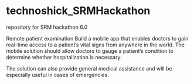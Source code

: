 # technoshick_SRMHackathon
repository for SRM hackathon 6.0

Remote patient examination
Build a mobile app that enables doctors to gain real-time access to a patient’s vital signs from anywhere in the world. The mobile solution should allow doctors to gauge a patient’s condition to determine whether hospitalization is necessary.

The solution can also provide general medical assistance and will be especially useful in cases of emergencies.
